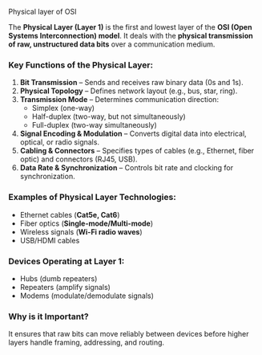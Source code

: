 Physical layer of OSI


The **Physical Layer (Layer 1)** is the first and lowest layer of the **OSI (Open Systems Interconnection) model**. It deals with the **physical transmission of raw, unstructured data bits** over a communication medium.  

### **Key Functions of the Physical Layer:**  
1. **Bit Transmission** – Sends and receives raw binary data (0s and 1s).  
2. **Physical Topology** – Defines network layout (e.g., bus, star, ring).  
3. **Transmission Mode** – Determines communication direction:  
   - Simplex (one-way)  
   - Half-duplex (two-way, but not simultaneously)  
   - Full-duplex (two-way simultaneously)  
4. **Signal Encoding & Modulation** – Converts digital data into electrical, optical, or radio signals.  
5. **Cabling & Connectors** – Specifies types of cables (e.g., Ethernet, fiber optic) and connectors (RJ45, USB).  
6. **Data Rate & Synchronization** – Controls bit rate and clocking for synchronization.  

### **Examples of Physical Layer Technologies:**  
- Ethernet cables (**Cat5e, Cat6**)  
- Fiber optics (**Single-mode/Multi-mode**)  
- Wireless signals (**Wi-Fi radio waves**)  
- USB/HDMI cables  

### **Devices Operating at Layer 1:**  
- Hubs (dumb repeaters)  
- Repeaters (amplify signals)  
- Modems (modulate/demodulate signals)  

### Why is it Important?  
It ensures that raw bits can move reliably between devices before higher layers handle framing, addressing, and routing.

